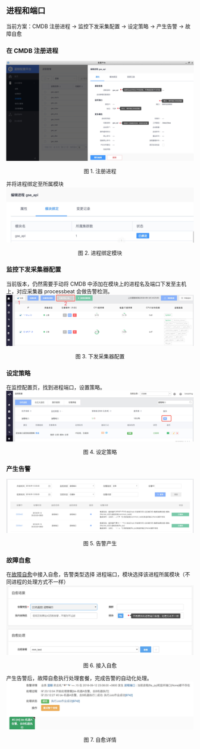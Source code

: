 ## 进程和端口

当前方案：CMDB 注册进程 →  监控下发采集配置 → 设定策略  → 产生告警 → 故障自愈

### 在 CMDB 注册进程

![-w2020](./assets/15372519110882.jpg)
<center>图 1. 注册进程</center>

并将进程绑定至所属模块
![-w2020](./assets/15372523371422.jpg)
<center>图 2. 进程绑定模块</center>

### 监控下发采集器配置

当前版本，仍然需要手动将 CMDB 中添加在模块上的进程名及端口下发至主机上，对应采集器 processbeat 会做告警检测。
![-w2020](./assets/15372520456567.jpg)
<center>图 3. 下发采集器配置</center>

### 设定策略

在监控配置页，找到进程端口，设置策略。
![-w2020](./assets/15372515049194.jpg)
<center>图 4. 设定策略</center>

### 产生告警

![-w2020](./assets/15372522856813.jpg)
<center>图 5. 告警产生</center>

### 故障自愈

在[故障自愈](http://docs.bk.tencent.com/product_white_paper/fta/)中接入自愈，告警类型选择 进程端口，模块选择该进程所属模块（不同进程的处理方式不一样）
![-w2020](./assets/15372514466345.jpg)
<center>图 6. 接入自愈</center>

产生告警后，故障自愈执行处理套餐，完成告警的自动化处理。
![-w2020](./assets/15372532508822.jpg)
<center>图 7. 自愈详情</center>
